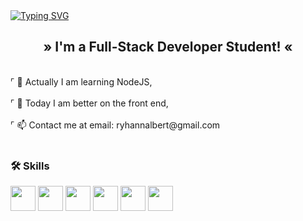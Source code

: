 <a href="https://git.io/typing-svg">
  <img src="https://readme-typing-svg.demolab.com?font=Fira+Code&weight=600&pause=940&color=800080&width=435&lines=%E2%9C%A6+Welcome+to+my+profile+%E2%9C%A6;%C2%BB+Hello+World!+I+am+Ryhan+Nalbert+%C2%AB" alt="Typing SVG" />
</a>

<h2 align=center>» I'm a Full-Stack Developer Student! «</h2><br>

<div align="left">
⌜ 🔭 Actually I am learning NodeJS,<br><br>
⌜ 🎨 Today I am better on the front end,<br><br>
⌜ 📫 Contact me at email: ryhannalbert@gmail.com<br>
</div><br>

### 🛠️ Skills
<p>
  <img src="https://cdn.jsdelivr.net/gh/devicons/devicon/icons/javascript/javascript-original.svg" width="40"/>
  <img src="https://cdn.jsdelivr.net/gh/devicons/devicon/icons/html5/html5-original.svg" width="40"/>
  <img src="https://cdn.jsdelivr.net/gh/devicons/devicon/icons/css3/css3-original.svg" width="40"/>
  <img src="https://cdn.jsdelivr.net/gh/devicons/devicon@latest/icons/git/git-original.svg" width="40"/>
  <img src="https://cdn.jsdelivr.net/gh/devicons/devicon@latest/icons/github/github-original.svg" width="40" />
  <img src="https://cdn.jsdelivr.net/gh/devicons/devicon@latest/icons/figma/figma-original.svg" width="40"/>
  
          
</p>
